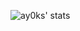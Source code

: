 ![ay0ks' stats](https://github-readme-stats.vercel.app/api?username=ay0ks&show_icons=true&theme=radical)
